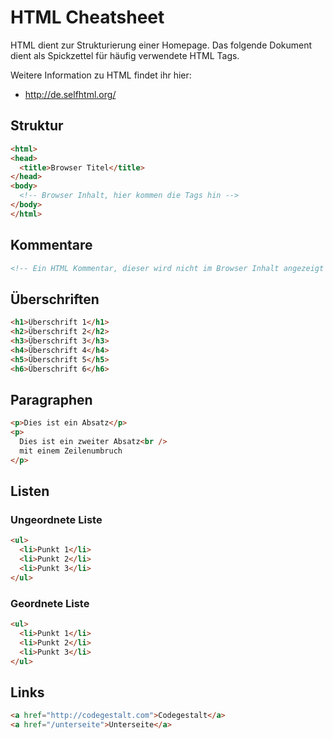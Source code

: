# HTML Cheatsheet

HTML dient zur Strukturierung einer Homepage.
Das folgende Dokument dient als Spickzettel für häufig verwendete HTML Tags.

Weitere Information zu HTML findet ihr hier:

* http://de.selfhtml.org/

## Struktur

```html
<html>
<head>
  <title>Browser Titel</title>
</head>
<body>
  <!-- Browser Inhalt, hier kommen die Tags hin -->
</body>
</html>
```

## Kommentare

```html
<!-- Ein HTML Kommentar, dieser wird nicht im Browser Inhalt angezeigt -->
```

## Überschriften

```html
<h1>Überschrift 1</h1>
<h2>Überschrift 2</h2>
<h3>Überschrift 3</h3>
<h4>Überschrift 4</h4>
<h5>Überschrift 5</h5>
<h6>Überschrift 6</h6>
```

## Paragraphen

```html
<p>Dies ist ein Absatz</p>
<p>
  Dies ist ein zweiter Absatz<br />
  mit einem Zeilenumbruch
</p>
```

## Listen

### Ungeordnete Liste

```html
<ul>
  <li>Punkt 1</li>
  <li>Punkt 2</li>
  <li>Punkt 3</li>
</ul>
```

### Geordnete Liste

```html
<ul>
  <li>Punkt 1</li>
  <li>Punkt 2</li>
  <li>Punkt 3</li>
</ul>
```

## Links

```html
<a href="http://codegestalt.com">Codegestalt</a>
<a href="/unterseite">Unterseite</a>
```
